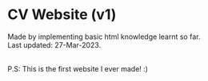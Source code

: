 # CV Website (v1)
Made by implementing basic html knowledge learnt so far. <br>
Last updated: 27-Mar-2023. <br><br>

P.S: This is the first website I ever made! :)

